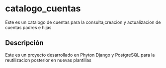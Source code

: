 # catalogo_cuentas

Este es un catalogo de cuentas para la consulta,creacion y actualizacion de cuentas padres e hijas

## Descripción

Este es un proyecto desarrollado en Phyton Django y PostgreSQL para la reutilizacion posterior en nuevas plantillas

